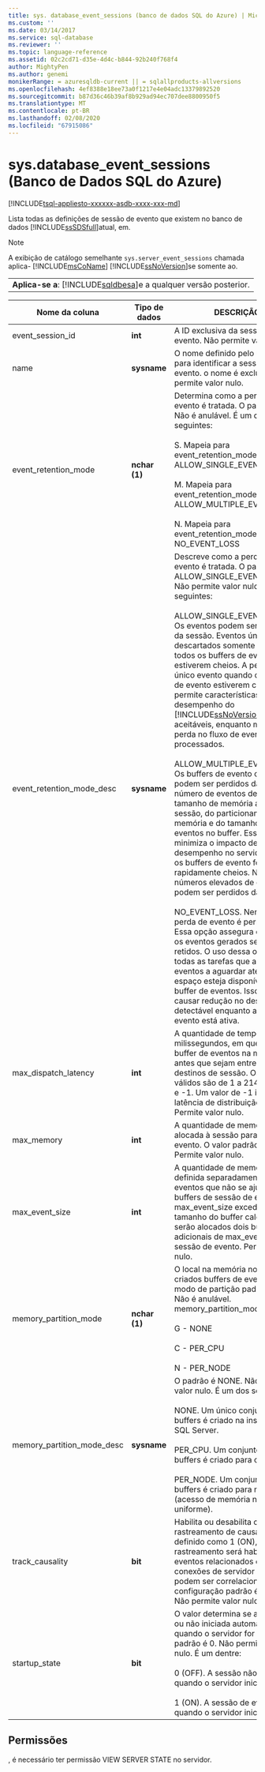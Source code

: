 ```yaml
---
title: sys. database_event_sessions (banco de dados SQL do Azure) | Microsoft Docs
ms.custom: ''
ms.date: 03/14/2017
ms.service: sql-database
ms.reviewer: ''
ms.topic: language-reference
ms.assetid: 02c2cd71-d35e-4d4c-b844-92b240f768f4
author: MightyPen
ms.author: genemi
monikerRange: = azuresqldb-current || = sqlallproducts-allversions
ms.openlocfilehash: 4ef8388e18ee73a0f1217e4e04adc13379892520
ms.sourcegitcommit: b87d36c46b39af8b929ad94ec707dee8800950f5
ms.translationtype: MT
ms.contentlocale: pt-BR
ms.lasthandoff: 02/08/2020
ms.locfileid: "67915086"
---
```

# <a name="sysdatabase_event_sessions-azure-sql-database"></a>sys.database_event_sessions (Banco de Dados SQL do Azure)
[!INCLUDE[tsql-appliesto-xxxxxx-asdb-xxxx-xxx-md](../../includes/tsql-appliesto-xxxxxx-asdb-xxxx-xxx-md.md)]

  Lista todas as definições de sessão de evento que existem no banco de dados [!INCLUDE[ssSDSfull](../../includes/sssdsfull-md.md)]atual, em.  
  
> [!NOTE]
>  A exibição de catálogo semelhante `sys.server_event_sessions` chamada aplica- [!INCLUDE[msCoName](../../includes/msconame-md.md)] [!INCLUDE[ssNoVersion](../../includes/ssnoversion-md.md)]se somente ao.  
  
||  
|-|  
|**Aplica-se a**: [!INCLUDE[sqldbesa](../../includes/sqldbesa-md.md)]e a qualquer versão posterior.|  
  
|Nome da coluna|Tipo de dados|DESCRIÇÃO|  
|-----------------|---------------|-----------------|  
|event_session_id|**int**|A ID exclusiva da sessão de evento. Não permite valor nulo.|  
|name|**sysname**|O nome definido pelo usuário para identificar a sessão de evento. o nome é exclusivo. Não permite valor nulo.|  
|event_retention_mode|**nchar (1)**|Determina como a perda de evento é tratada. O padrão é S. Não é anulável. É um dos seguintes:<br /><br /> S. Mapeia para event_retention_mode_desc = ALLOW_SINGLE_EVENT_LOSS<br /><br /> M. Mapeia para event_retention_mode_desc = ALLOW_MULTIPLE_EVENT_LOSS<br /><br /> N. Mapeia para event_retention_mode_desc = NO_EVENT_LOSS|  
|event_retention_mode_desc|**sysname**|Descreve como a perda de evento é tratada. O padrão é ALLOW_SINGLE_EVENT_LOSS. Não permite valor nulo. É um dos seguintes:<br /><br /> ALLOW_SINGLE_EVENT_LOSS. Os eventos podem ser perdidos da sessão. Eventos únicos serão descartados somente quando todos os buffers de evento estiverem cheios. A perda de um único evento quando os buffers de evento estiverem cheios permite características de desempenho do [!INCLUDE[ssNoVersion](../../includes/ssnoversion-md.md)] aceitáveis, enquanto minimiza a perda no fluxo de eventos processados.<br /><br /> ALLOW_MULTIPLE_EVENT_LOSS. Os buffers de evento cheios podem ser perdidos da sessão. O número de eventos depende do tamanho de memória alocado à sessão, do particionamento da memória e do tamanho dos eventos no buffer. Essa opção minimiza o impacto de desempenho no servidor quando os buffers de evento forem rapidamente cheios. No entanto, números elevados de eventos podem ser perdidos da sessão.<br /><br /> NO_EVENT_LOSS. Nenhuma perda de evento é permitida. Essa opção assegura que todos os eventos gerados serão retidos. O uso dessa opção força todas as tarefas que acionam eventos a aguardar até que o espaço esteja disponível em um buffer de eventos. Isso pode causar redução no desempenho detectável enquanto a sessão de evento está ativa.|  
|max_dispatch_latency|**int**|A quantidade de tempo, em milissegundos, em que haverá buffer de eventos na memória antes que sejam entregues para destinos de sessão. Os valores válidos são de 1 a 2147483648 e -1. Um valor de -1 indica que a latência de distribuição é infinita. Permite valor nulo.|  
|max_memory|**int**|A quantidade de memória alocada à sessão para buffer de evento. O valor padrão é 4 MB. Permite valor nulo.|  
|max_event_size|**int**|A quantidade de memória definida separadamente para eventos que não se ajustam em buffers de sessão de evento. Se max_event_size exceder o tamanho do buffer calculado, serão alocados dois buffers adicionais de max_event_size à sessão de evento. Permite valor nulo.|  
|memory_partition_mode|**nchar (1)**|O local na memória no qual são criados buffers de evento. O modo de partição padrão é G. Não é anulável. memory_partition_mode é um de:<br /><br /> G - NONE<br /><br /> C - PER_CPU<br /><br /> N - PER_NODE|  
|memory_partition_mode_desc|**sysname**|O padrão é NONE. Não permite valor nulo. É um dos seguintes:<br /><br /> NONE. Um único conjunto de buffers é criado na instância do SQL Server.<br /><br /> PER_CPU. Um conjunto de buffers é criado para cada CPU.<br /><br /> PER_NODE. Um conjunto de buffers é criado para nó NUMA (acesso de memória não uniforme).|  
|track_causality|**bit**|Habilita ou desabilita o rastreamento de causalidade. Se definido como 1 (ON), o rastreamento será habilitado e eventos relacionados em conexões de servidor diferentes podem ser correlacionados. A configuração padrão é 0 (OFF). Não permite valor nulo.|  
|startup_state|**bit**|O valor determina se a sessão é ou não iniciada automaticamente quando o servidor for iniciado. O padrão é 0. Não permite valor nulo. É um dentre:<br /><br /> 0 (OFF). A sessão não inicia quando o servidor iniciar.<br /><br /> 1 (ON). A sessão de evento inicia quando o servidor iniciar.|  
  
## <a name="permissions"></a>Permissões  
 , é necessário ter permissão VIEW SERVER STATE no servidor.  
  
  
